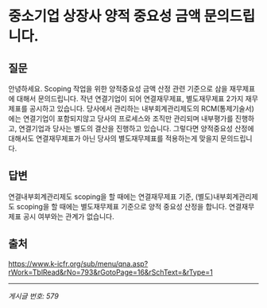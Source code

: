 # 중소기업 상장사 양적 중요성 금액 문의드립니다.

## 질문
안녕하세요. Scoping 작업을 위한 양적중요성 금액 산정 관련 기준으로 삼을 재무제표에 대해서 문의드립니다.
작년 연결기업이 되어 연결재무제표, 별도재무제표 2가지 재무제표를 공시하고 있습니다.
당사에서 관리하는 내부회계관리제도의 RCM(통제기술서)에는 연결기업이 포함되지않고 당사의 프로세스와 조직만 관리되며 내부평가를 진행하고, 연결기업과 당사는 별도의 결산을 진행하고 있습니다.
그렇다면 양적중요성 산정에 대해서도 연결재무제표가 아닌 당사의 별도재무제표를 적용하는게 맞을지 문의드립니다.

## 답변
연결내부회계관리제도 scoping을 할 때에는 연결재무제표 기준, (별도)내부회계관리제도 scoping을 할 때에는 별도재무제표 기준으로 양적 중요성 산정을 합니다. 연결재무제표 공시 여부와는 관계가 없습니다.

## 출처
https://www.k-icfr.org/sub/menu/qna.asp?rWork=TblRead&rNo=793&rGotoPage=16&rSchText=&rType=1

---
*게시글 번호: 579*
